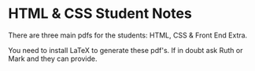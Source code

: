 # HTML & CSS Student Notes

There are three main pdfs for the students: HTML, CSS & Front End Extra.

You need to install LaTeX to generate these pdf's. If in doubt ask Ruth or Mark and they can provide.